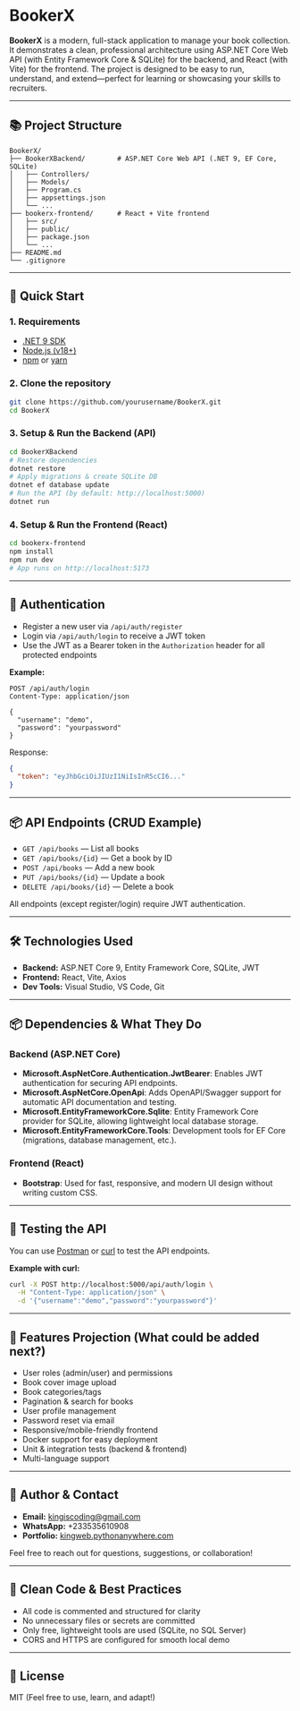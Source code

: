 # BookerX

**BookerX** is a modern, full-stack application to manage your book collection. It demonstrates a clean, professional architecture using ASP.NET Core Web API (with Entity Framework Core & SQLite) for the backend, and React (with Vite) for the frontend. The project is designed to be easy to run, understand, and extend—perfect for learning or showcasing your skills to recruiters.

---

## 📚 Project Structure

```
BookerX/
├── BookerXBackend/        # ASP.NET Core Web API (.NET 9, EF Core, SQLite)
│   ├── Controllers/
│   ├── Models/
│   ├── Program.cs
│   ├── appsettings.json
│   └── ...
├── bookerx-frontend/      # React + Vite frontend
│   ├── src/
│   ├── public/
│   ├── package.json
│   └── ...
├── README.md
└── .gitignore
```

---

## 🚀 Quick Start

### 1. Requirements
- [.NET 9 SDK](https://dotnet.microsoft.com/en-us/download/dotnet/9.0)
- [Node.js (v18+)](https://nodejs.org/)
- [npm](https://www.npmjs.com/) or [yarn](https://yarnpkg.com/)

### 2. Clone the repository
```bash
git clone https://github.com/yourusername/BookerX.git
cd BookerX
```

### 3. Setup & Run the Backend (API)
```bash
cd BookerXBackend
# Restore dependencies
dotnet restore
# Apply migrations & create SQLite DB
dotnet ef database update
# Run the API (by default: http://localhost:5000)
dotnet run
```

### 4. Setup & Run the Frontend (React)
```bash
cd bookerx-frontend
npm install
npm run dev
# App runs on http://localhost:5173
```

---

## 🔑 Authentication
- Register a new user via `/api/auth/register`
- Login via `/api/auth/login` to receive a JWT token
- Use the JWT as a Bearer token in the `Authorization` header for all protected endpoints

**Example:**
```http
POST /api/auth/login
Content-Type: application/json

{
  "username": "demo",
  "password": "yourpassword"
}
```
Response:
```json
{
  "token": "eyJhbGciOiJIUzI1NiIsInR5cCI6..."
}
```

---

## 📦 API Endpoints (CRUD Example)
- `GET /api/books` — List all books
- `GET /api/books/{id}` — Get a book by ID
- `POST /api/books` — Add a new book
- `PUT /api/books/{id}` — Update a book
- `DELETE /api/books/{id}` — Delete a book

All endpoints (except register/login) require JWT authentication.

---

## 🛠️ Technologies Used
- **Backend:** ASP.NET Core 9, Entity Framework Core, SQLite, JWT
- **Frontend:** React, Vite, Axios
- **Dev Tools:** Visual Studio, VS Code, Git

---

## 📦 Dependencies & What They Do

### Backend (ASP.NET Core)
- **Microsoft.AspNetCore.Authentication.JwtBearer**: Enables JWT authentication for securing API endpoints.
- **Microsoft.AspNetCore.OpenApi**: Adds OpenAPI/Swagger support for automatic API documentation and testing.
- **Microsoft.EntityFrameworkCore.Sqlite**: Entity Framework Core provider for SQLite, allowing lightweight local database storage.
- **Microsoft.EntityFrameworkCore.Tools**: Development tools for EF Core (migrations, database management, etc.).

### Frontend (React)
- **Bootstrap**: Used for fast, responsive, and modern UI design without writing custom CSS.

---

## 🧪 Testing the API
You can use [Postman](https://www.postman.com/) or [curl](https://curl.se/) to test the API endpoints.

**Example with curl:**
```bash
curl -X POST http://localhost:5000/api/auth/login \
  -H "Content-Type: application/json" \
  -d '{"username":"demo","password":"yourpassword"}'
```

---

## 🌱 Features Projection (What could be added next?)
- User roles (admin/user) and permissions
- Book cover image upload
- Book categories/tags
- Pagination & search for books
- User profile management
- Password reset via email
- Responsive/mobile-friendly frontend
- Docker support for easy deployment
- Unit & integration tests (backend & frontend)
- Multi-language support

---

## 👤 Author & Contact
- **Email:** kingiscoding@gmail.com
- **WhatsApp:** +233535610908
- **Portfolio:** [kingweb.pythonanywhere.com](https://kingweb.pythonanywhere.com)

Feel free to reach out for questions, suggestions, or collaboration!

---

## 🧹 Clean Code & Best Practices
- All code is commented and structured for clarity
- No unnecessary files or secrets are committed
- Only free, lightweight tools are used (SQLite, no SQL Server)
- CORS and HTTPS are configured for smooth local demo

---

## 📖 License
MIT (Feel free to use, learn, and adapt!) 